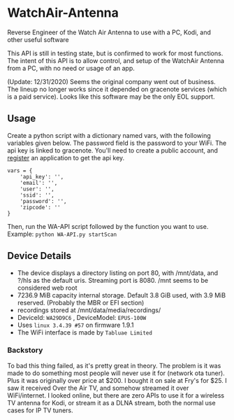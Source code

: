 # WatchAir-Antenna
Reverse Engineer of the Watch Air Antenna to use with a PC, Kodi, and other useful software

This API is still in testing state, but is confirmed to work for most functions.
The intent of this API is to allow control, and setup of the WatchAir Antenna from a PC, with no need or usage of an app.

(Update: 12/31/2020) Seems the original company went out of business. The lineup no longer works since it depended on gracenote services (which is a paid service). Looks like this software may be the only EOL support.

## Usage
Create a python script with a dictionary named vars, with the following variables given below. The password field is the password to your WiFi. The api key is linked to gracenote. You'll need to create a public account, and [register](https://developer.tmsapi.com) an application to get the api key.
```
vars = {
    'api_key': '',
    'email': '',
    'user': '',
    'ssid': '',
    'password': '',
    'zipcode': ''
}
```
Then, run the WA-API script followed by the function you want to use.
Example:
`python WA-API.py startScan`

## Device Details
* The device displays a directory listing on port 80, with /mnt/data, and ?/hls as the default uris. Streaming port is 8080. /mnt seems to be considered web root
* 7236.9 MiB capacity internal storage. Default 3.8 GiB used, with 3.9 MiB reserved. (Probably the MBR or EFI section)
* recordings stored at /mnt/data/media/recordings/
* DeviceId: `WA29D9C6` , DeviceModel: `EPUS-100W` 
* Uses `linux 3.4.39 #57` on firmware 1.9.1
* The WiFi interface is made by `Tabluae Limited`

### Backstory
To bad this thing failed, as it's pretty great in theory.
The problem is it was made to do something most people will never use it for (network ota tuner). Plus it was originally over price at $200. I bought it on sale at Fry's for $25.
I saw it received Over the Air TV, and somehow streamed it over WiFi/internet. I looked online, but there are zero APIs to use it for a wireless TV antenna for Kodi, or stream it as a DLNA stream, both the normal use cases for IP TV tuners.